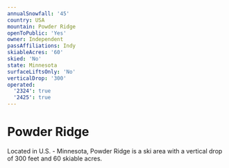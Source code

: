 ```yaml
---
annualSnowfall: '45'
country: USA
mountain: Powder Ridge
openToPublic: 'Yes'
owner: Independent
passAffiliations: Indy
skiableAcres: '60'
skied: 'No'
state: Minnesota
surfaceLiftsOnly: 'No'
verticalDrop: '300'
operated:
  '2324': true
  '2425': true
---
```



# Powder Ridge

Located in U.S. - Minnesota, Powder Ridge is a ski area with a vertical drop of 300 feet and 60 skiable acres.
